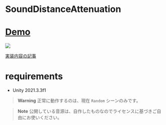 # SoundDistanceAttenuation

# [Demo](https://unityroom.com/games/sounddistanceattenuation)

![](Docs/AudioDemo.gif)

[実装内容の記事]()

# requirements

* Unity 2021.3.3f1

> **Warning**
> 正常に動作するのは、現在 `Random` シーンのみです。

> **Note**
> 公開している音源は、自作したものなのでライセンスに基づきご自由にお使いください。
